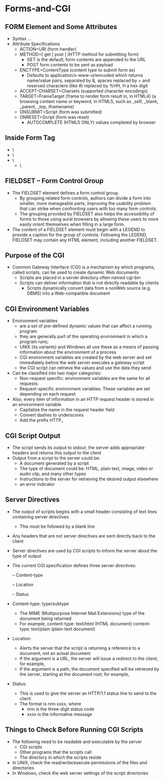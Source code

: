 # Forms-and-CGI

## FORM Element and Some Attributes

* Syntax ...
* Attribute Specifications
  * ACTION=URI \(form handler\)
  * METHOD=\[ get \| post \] \(HTTP method for submitting form\)
    * GET is the default; form contents are appended to the URL
    * POST form contents to be sent as payload
  * ENCTYPE=ContentType \(content type to submit form as\)
    * Defaults to application/x-www-urlencoded which returns name/value pairs, separated by &, spaces replaced by + and reserved characters \(like \#\) replaced by %HH, H a hex digit
  * ACCEPT-CHARSET=Charsets \(supported character encodings\)
  * TARGET=FrameTarget \(frame to render form result in, in HTML4\) \(a browsing context name or keyword, in HTML5, such as \_self, \_blank, \_parent, \_top, iframename\)
  * ONSUBMIT=Script \(form was submitted\)
  * ONRESET=Script \(form was reset\)
    * AUTOCOMPLETE \(HTML5 ONLY\) values completed by browser

## Inside Form Tag

* \
* \
* \
  * \

## FIELDSET – Form Control Group

* The FIELDSET element defines a form control group.
  * By grouping related form controls, authors can divide a form into smaller, more manageable parts, improving the usability problem that can strike when confronting users with too many form controls.
  * The grouping provided by FIELDSET also helps the accessibility of forms to those using aural browsers by allowing these users to more easily orient themselves when filling in a large form.
* The content of a FIELDSET element must begin with a LEGEND to provide a caption for the group of controls. Following the LEGEND, FIELDSET may contain any HTML element, including another FIELDSET.

## Purpose of the CGI

* Common Gateway Interface \(CGI\) is a mechanism by which programs, called scripts, can be used to create dynamic Web documents
  * Scripts are placed in a server directory often named cgi-bin
  * Scripts can deliver information that is not directly readable by clients
    * Scripts dynamically convert data from a nonWeb source \(e.g. DBMS\) into a Web-compatible document

## CGI Environment Variables

* Environment variables
  * are a set of pre-defined dynamic values that can affect a running program
  * they are generally part of the operating environment in which a program runs;
  * UNIX \(its variants\) and Windows all use these as a means of passing information about the environment of a process
  * CGI environment variables are created by the web server and set immediately before the web server executes a gateway script
  * the CGI script can retrieve the values and use the data they send
* Can be classified into two major categories:
  * Non-request specific: environment variables are the same for all requests:
  * Request-specific environment variables:  These variables are set depending on each request
* Also, every item of information in an HTTP request header is stored in an environment variable
  * Capitalize the name in the request header field
  * Convert dashes to underscores
  * Add the prefix HTTP\_

## CGI Script Output

* The script sends its output to stdout; the server adds appropriate headers and returns this output to the client
* Output from a script to the server could be:
  * A document generated by a script
  * The type of document could be: HTML, plain text, image, video or audio clip, and many other types
  * Instructions to the server for retrieving the desired output elsewhere
  * an error indicator

## Server Directives

* The output of scripts begins with a small header consisting of text lines containing server directives
  * This must be followed by a blank line
* Any headers that are not server directives are sent directly back to the client
* Server directives are used by CGI scripts to inform the server about the type of output
* The current CGI specification defines three server directives:

  – Content-type

  – Location

  – Status

* Content-type: type/subtype
  * The MIME \(Multipurpose Internet Mail Extensions\) type of the document being returned
  * For example, content-type: text/html \(HTML document\) content-type: text/plain \(plain-text document\)
* Location:
  * Alerts the server that the script is returning a reference to a document, not an actual document
  * If the argument is a URL, the server will issue a redirect to the client; for example,
  * If the argument is a path, the document specified will be retrieved by the server, starting at the document root; for example,
* Status:
  * This is used to give the server an HTTP/1.1 status line to send to the client
  * The format is nnn xxxx, where
    * nnn is the three-digit status code
    * xxxx is the informative message

## Things to Check Before Running CGI Scripts

* The following need to be readable and executable by the server
  * CGI scripts
  * Other programs that the scripts call
  * The directory in which the scripts reside
* In UNIX, check the read/write/execute permissions of the files and directories
* In Windows, check the web server settings of the script directories

